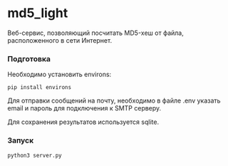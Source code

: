 # md5_light
Веб-сервис, позволяющий посчитать MD5-хеш от файла, расположенного в сети Интернет.

### Подготовка

Необходимо установить environs:

```
pip install environs
```

Для отправки сообщений на почту, необходимо в файле .env указать email и пароль для подключения к SMTP серверу.

Для сохранения результатов используется sqlite.

### Запуск

```
python3 server.py
```
